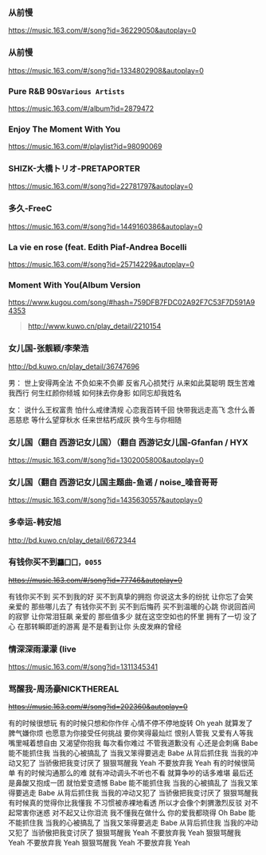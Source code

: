 ### 从前慢
https://music.163.com/#/song?id=36229050&autoplay=0

### 从前慢
https://music.163.com/#/song?id=1334802908&autoplay=0

### Pure R&B 90s`Various Artists`
https://music.163.com/#/album?id=2879472

### Enjoy The Moment With You
https://music.163.com/#/playlist?id=98090069

### SHIZK-大橋トリオ-PRETAPORTER
https://music.163.com/#/song?id=22781797&autoplay=0

### 多久-FreeC
https://music.163.com/#/song?id=1449160386&autoplay=0

### La vie en rose (feat. Edith Piaf-Andrea Bocelli
https://music.163.com/#/song?id=25714229&autoplay=0

### Moment With You(Album Version
https://www.kugou.com/song/#hash=759DFB7FDC02A92F7C53F7D591A94353
>http://www.kuwo.cn/play_detail/2210154

### 女儿国-张靓颖/李荣浩
http://bd.kuwo.cn/play_detail/36747696

男：
世上安得两全法
不负如来不负卿
反省凡心损梵行
从来如此莫聪明
既生苦难我西行
何生红颜你倾城
如何抹去你身影
如同忘却我姓名

女：
说什么王权富贵
怕什么戒律清规
心恋我百转千回
快带我远走高飞
念什么善恶慈悲
等什么望穿秋水
任来世枯朽成灰
换今生与你相随

### 女儿国（翻自 西游记女儿国）（翻自 西游记女儿国-Gfanfan / HYX
https://music.163.com/#/song?id=1302005800&autoplay=0

### 女儿国（翻自 西游记女儿国主题曲-鱼谣 / noise_噪音哥哥
https://music.163.com/#/song?id=1435630557&autoplay=0

### 多幸运-韩安旭
http://bd.kuwo.cn/play_detail/6672344

### 有钱你买不到`龘囗囗，0055`
~~https://music.163.com/#/song?id=77746&autoplay=0~~

有钱你买不到
买不到我的好
买不到真挚的拥抱
你说这太多的纷扰
让你忘了会笑
亲爱的 那些哪儿去了
有钱你买不到
买不到后悔药
买不到温暖的心跳
你说回首间的寂寥
让你常泪狂飙
亲爱的 那些值多少
就在这空空如也的怀里
拥有了一切 没了心
在那转瞬即逝的游离
是不是看到让你
头皮发麻的曾经

### 情深深雨濛濛 (live
https://music.163.com/#/song?id=1311345341

### 骂醒我-周汤豪NICKTHEREAL
~~https://music.163.com/#/song?id=202360&autoplay=0~~

有的时候很想玩
有的时候只想和你作伴
心情不停不停地旋转 Oh yeah
就算发了脾气嫌你烦
也愿意为你接受任何挑战
要你笑得最灿烂
恨别人管我 又爱有人等我
嘴里喊着想自由 又渴望你抱我
每次看你难过 不管我道歉没有
心还是会刺痛
Babe 能不能抓住我
当我的心被搞乱了
当我又笨得要逃走
Babe 从背后抓住我
当我的冲动又犯了
当骄傲把我变讨厌了
狠狠骂醒我 Yeah
不要放弃我 Yeah
有的时候很简单
有的时候沟通那么的难
就有冲动调头不听也不看
就算争吵的话多难堪
最后还是鼻酸又抱成一团
就怕爱变遗憾
Babe 能不能抓住我
当我的心被搞乱了
当我又笨得要逃走
Babe 从背后抓住我
当我的冲动又犯了
当骄傲把我变讨厌了
狠狠骂醒我
有时候真的觉得你比我懂我
不习惯被赤裸地看透
所以才会像个刺猬激烈反驳
对不起常害你迷惑
对不起又让你泪流
我不懂我在做什么
你的爱我都晓得
Oh Babe 能不能抓住我
当我的心被搞乱了
当我又笨得要逃走
Babe 从背后抓住我
当我的冲动又犯了
当骄傲把我变讨厌了
狠狠骂醒我 Yeah
不要放弃我 Yeah
狠狠骂醒我 Yeah
不要放弃我 Yeah
狠狠骂醒我 Yeah
不要放弃我 Yeah
